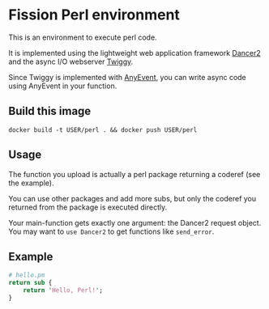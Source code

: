 # Fission Perl environment

This is an environment to execute perl code.

It is implemented using the lightweight web application framework
[Dancer2](https://metacpan.org/pod/Dancer2) and the async I/O webserver
[Twiggy](https://metacpan.org/pod/Twiggy).

Since Twiggy is implemented with [AnyEvent](https://metacpan.org/pod/AnyEvent),
you can write async code using AnyEvent in your function.

## Build this image
   
```
docker build -t USER/perl . && docker push USER/perl
```

## Usage

The function you upload is actually a perl package returning a coderef (see the
example).

You can use other packages and add more subs, but only the coderef you returned
from the package is executed directly.

Your main-function gets exactly one argument: the Dancer2 request object. You
may want to `use Dancer2` to get functions like `send_error`.

## Example

```perl
# hello.pm
return sub {
    return 'Hello, Perl!';
}
```

